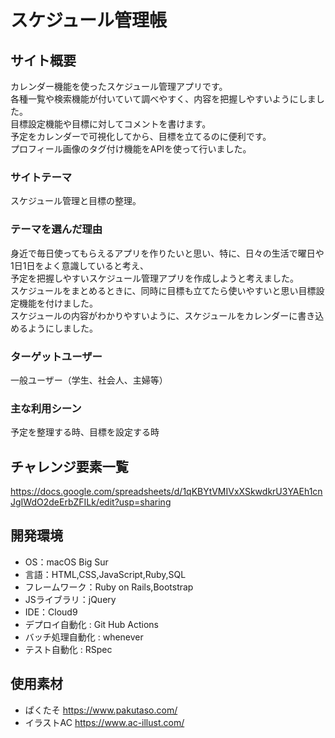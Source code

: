 # スケジュール管理帳

## サイト概要
カレンダー機能を使ったスケジュール管理アプリです。</br>
各種一覧や検索機能が付いていて調べやすく、内容を把握しやすいようにしました。</br>
目標設定機能や目標に対してコメントを書けます。</br>
予定をカレンダーで可視化してから、目標を立てるのに便利です。</br>
プロフィール画像のタグ付け機能をAPIを使って行いました。



### サイトテーマ
スケジュール管理と目標の整理。


### テーマを選んだ理由
身近で毎日使ってもらえるアプリを作りたいと思い、特に、日々の生活で曜日や1日1日をよく意識していると考え、</br>
予定を把握しやすいスケジュール管理アプリを作成しようと考えました。</br>
スケジュールをまとめるときに、同時に目標も立てたら使いやすいと思い目標設定機能を付けました。</br>
スケジュールの内容がわかりやすいように、スケジュールをカレンダーに書き込めるようにしました。</br>


### ターゲットユーザー
一般ユーザー（学生、社会人、主婦等）


### 主な利用シーン
予定を整理する時、目標を設定する時


## チャレンジ要素一覧
https://docs.google.com/spreadsheets/d/1qKBYtVMIVxXSkwdkrU3YAEh1cnJgIWdO2deErbZFILk/edit?usp=sharing


## 開発環境
- OS：macOS Big Sur
- 言語：HTML,CSS,JavaScript,Ruby,SQL
- フレームワーク：Ruby on Rails,Bootstrap
- JSライブラリ：jQuery
- IDE：Cloud9
- デプロイ自動化 : Git Hub Actions
- バッチ処理自動化 : whenever
- テスト自動化 : RSpec


## 使用素材
- ぱくたそ https://www.pakutaso.com/
- イラストAC https://www.ac-illust.com/